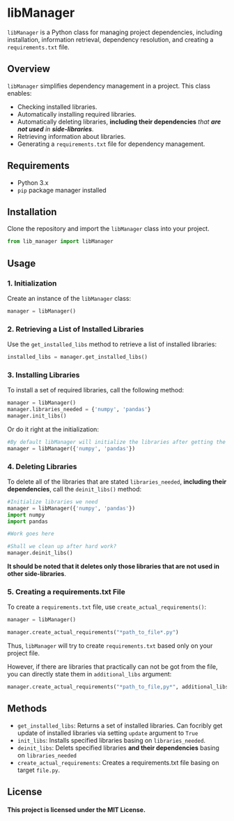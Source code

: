 # libManager

`libManager` is a Python class for managing project dependencies, including installation, information retrieval, dependency resolution, and creating a `requirements.txt` file.

## Overview

`libManager` simplifies dependency management in a project. This class enables:
- Checking installed libraries.
- Automatically installing required libraries.
- Automatically deleting libraries, **including their dependencies** _that **are not used** in **side-libraries**_.
- Retrieving information about libraries.
- Generating a `requirements.txt` file for dependency management.

## Requirements

- Python 3.x
- `pip` package manager installed

## Installation

Clone the repository and import the `libManager` class into your project.

```python
from lib_manager import libManager
```

## Usage

### 1. Initialization

Create an instance of the `libManager` class:

```python
manager = libManager()
```

### 2. Retrieving a List of Installed Libraries

Use the `get_installed_libs` method to retrieve a list of installed libraries:

```python
installed_libs = manager.get_installed_libs()
```

### 3. Installing Libraries

To install a set of required libraries, call the following method:

```python
manager = libManager()
manager.libraries_needed = {'numpy', 'pandas'}
manager.init_libs()
```

Or do it right at the initialization:

```python
#By default libManager will initialize the libraries after getting the set of libraries
manager = libManager({'numpy', 'pandas'})
```

### 4. Deleting Libraries

To delete all of the libraries that are stated `libraries_needed`, **including their dependencies**, call the `deinit_libs()` method:

```python
#Initialize libraries we need
manager = libManager({'numpy', 'pandas'})
import numpy
import pandas

#Work goes here

#Shall we clean up after hard work?
manager.deinit_libs()
```

**It should be noted that it deletes only those libraries that are not used in other side-libraries**.

### 5. Creating a requirements.txt File

To create a `requirements.txt` file, use `create_actual_requirements()`:

```python
manager = libManager()

manager.create_actual_requirements("*path_to_file*.py")
```

Thus, `libManager` will try to create `requirements.txt` based only on your project file.

However, if there are libraries that practically can not be got from the file, you can directly state them in `additional_libs` argument:

```python
manager.create_actual_requirements("*path_to_file,py*", additional_libs={"aiohttp"})
```

## Methods
- `get_installed_libs`: Returns a set of installed libraries. Can focribly get update of installed libraries via setting `update` argument to `True`
- `init_libs`: Installs specified libraries basing on `libraries_needed`.
- `deinit_libs`: Delets specified libraries **and their dependencies** basing on `libraries_needed`
- `create_actual_requirements`: Creates a requirements.txt file basing on target `file.py`.

## License
#### This project is licensed under the MIT License.